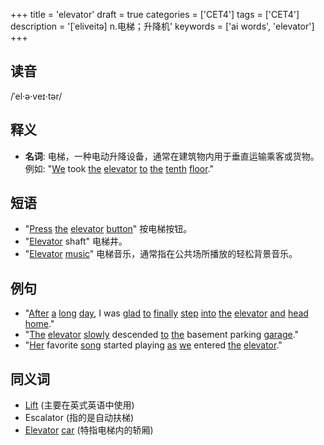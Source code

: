 +++
title = 'elevator'
draft = true
categories = ['CET4']
tags = ['CET4']
description = '[ˈeliveitə] n.电梯；升降机'
keywords = ['ai words', 'elevator']
+++

## 读音
/ˈel·ə·veɪ·tər/

## 释义
- **名词**: 电梯，一种电动升降设备，通常在建筑物内用于垂直运输乘客或货物。例如: "[We](/post/we/) took [the](/post/the/) [elevator](/post/elevator/) [to](/post/to/) [the](/post/the/) [tenth](/post/tenth/) [floor](/post/floor/)."

## 短语
- "[Press](/post/press/) [the](/post/the/) [elevator](/post/elevator/) [button](/post/button/)" 按电梯按钮。
- "[Elevator](/post/elevator/) shaft" 电梯井。
- "[Elevator](/post/elevator/) [music](/post/music/)" 电梯音乐，通常指在公共场所播放的轻松背景音乐。

## 例句
- "[After](/post/after/) [a](/post/a/) [long](/post/long/) [day](/post/day/), I was [glad](/post/glad/) [to](/post/to/) [finally](/post/finally/) [step](/post/step/) [into](/post/into/) [the](/post/the/) [elevator](/post/elevator/) [and](/post/and/) [head](/post/head/) [home](/post/home/)."
- "[The](/post/the/) [elevator](/post/elevator/) [slowly](/post/slowly/) descended [to](/post/to/) [the](/post/the/) basement parking [garage](/post/garage/)."
- "[Her](/post/her/) favorite [song](/post/song/) started playing [as](/post/as/) [we](/post/we/) entered [the](/post/the/) [elevator](/post/elevator/)."

## 同义词
- [Lift](/post/lift/) (主要在英式英语中使用)
- Escalator (指的是自动扶梯)
- [Elevator](/post/elevator/) [car](/post/car/) (特指电梯内的轿厢)
